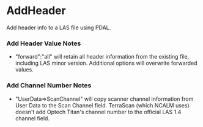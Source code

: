 # AddHeader
Add header info to a LAS file using PDAL.

### Add Header Value Notes
- "forward":"all" will retain all header information from the existing file, including LAS minor version. Additional options will overwrite forwarded values.

### Add Channel Number Notes
- "UserData=>ScanChannel" will copy scanner channel information from User Data to the Scan Channel field. TerraScan (which NCALM uses) doesn't add Optech Titan's channel number to the official LAS 1.4 channel field.
